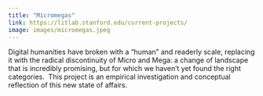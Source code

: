 ```yaml
---
title: "Micromegas"
link: https://litlab.stanford.edu/current-projects/
image: images/micromegas.jpeg
---
```

Digital humanities have broken with a “human” and readerly scale, replacing it with the radical discontinuity of Micro and Mega: a change of landscape that is incredibly promising, but for which we haven’t yet found the right categories.  This project is an empirical investigation and conceptual reflection of this new state of affairs.
